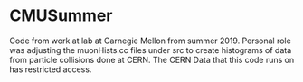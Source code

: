 # CMUSummer
Code from work at lab at Carnegie Mellon from summer 2019.  Personal role was adjusting the muonHists.cc files under src to create histograms of data from particle collisions done at CERN.
The CERN Data that this code runs on has restricted access.  
